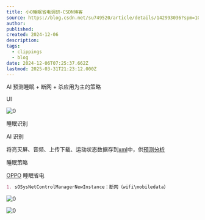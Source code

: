 ```yaml
---
title: 小O睡眠省电调研-CSDN博客
source: https://blog.csdn.net/su749520/article/details/142993036?spm=1001.2014.3001.5502
author: 
published: 
created: 2024-12-06
description: 
tags:
  - clippings
  - blog
date: 2024-12-06T07:25:37.662Z
lastmod: 2025-03-31T21:23:12.000Z
---
```

AI 预测睡眠 + 断网 + 杀应用为主的策略

UI

![0](https://img-blog.csdnimg.cn/img_convert/8bf012d1e02ab371831ecd3435e12520.png)

睡眠识别

AI 识别

将亮灭屏、音频、上传下载、运动状态数据存到[xml](https://so.csdn.net/so/search?q=xml\&spm=1001.2101.3001.7020)中，供[预测分析](https://edu.csdn.net/cloud/ml_summit?utm_source=glcblog\&spm=1001.2101.3001.7020)

睡眠策略

[OPPO](https://so.csdn.net/so/search?q=OPPO\&spm=1001.2101.3001.7020) 睡眠省电

```markdown
1. sOSysNetControlManagerNewInstance：断网（wifi\mobiledata）
```

![0](https://img-blog.csdnimg.cn/img_convert/5a517962638d61b568aa7a00eb2eee70.png)

![0](https://img-blog.csdnimg.cn/img_convert/cc705c3c1b0e05a5f8ef2cc60139578d.png)
